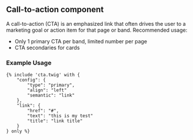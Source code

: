 ## Call-to-action component

A call-to-action (CTA) is an emphasized link that often drives the user to a marketing goal or action item for that 
page or band.  Recommended usage:

- Only 1 primary CTA per band, limited number per page
- CTA secondaries for cards

### Example Usage

```
{% include 'cta.twig' with {
    "config": {
        "type": "primary",
        "align": "left"
        "semantic": "link"
    },
    "link": {
        "href": "#",
        "text": "this is my test"
        "title": "link title"
    }
} only %}
```

